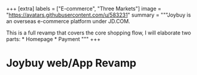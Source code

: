 +++
[extra]
labels = ["E-commerce", "Three Markets"]
image = "https://avatars.githubusercontent.com/u/583231"
summary = """Joybuy is an overseas e-commerce platform under JD.COM.

This is a full revamp that covers the core shopping flow, I will elaborate two parts:
    * Homepage
    * Payment
"""
+++

# Joybuy web/App Revamp
